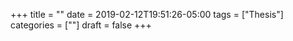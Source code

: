 +++
title = ""
date = 2019-02-12T19:51:26-05:00
tags = ["Thesis"]
categories = [""]
draft = false
+++
